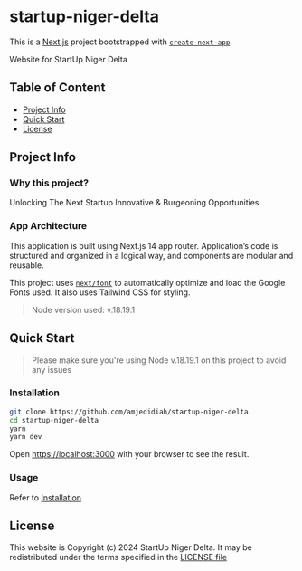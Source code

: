 # startup-niger-delta

This is a [Next.js](https://nextjs.org/) project bootstrapped with [`create-next-app`](https://github.com/vercel/next.js/tree/canary/packages/create-next-app).

Website for StartUp Niger Delta

## Table of Content

- [Project Info](#project-info)
- [Quick Start](#quick-start)
- [License](#license)

## Project Info

### Why this project?

Unlocking The Next Startup Innovative & Burgeoning Opportunities

### App Architecture

This application is built using Next.js 14 app router.
Application’s code is structured and organized in a logical way, and components are modular and reusable.

This project uses [`next/font`](https://nextjs.org/docs/basic-features/font-optimization) to automatically optimize and load the Google Fonts used.
It also uses Tailwind CSS for styling.

> Node version used: v.18.19.1

## Quick Start

> Please make sure you're using Node v.18.19.1 on this project to avoid any issues

### Installation

```bash
git clone https://github.com/amjedidiah/startup-niger-delta
cd startup-niger-delta
yarn
yarn dev
```

Open <https://localhost:3000> with your browser to see the result.

### Usage

Refer to [Installation](#installation)

## License

This website is Copyright (c) 2024 StartUp Niger Delta.
It may be redistributed under the terms specified in the [LICENSE file](LICENSE)
